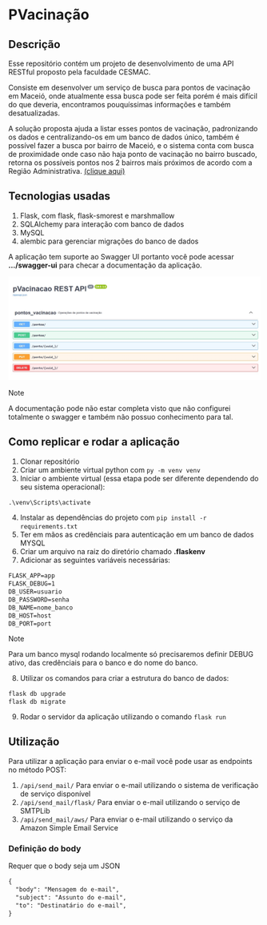 # PVacinação
## Descrição
Esse repositório contém um projeto de desenvolvimento de uma API RESTful proposto pela faculdade CESMAC.

Consiste em desenvolver um serviço de busca para pontos de vacinação em Maceió, onde atualmente essa busca pode ser feita porém é mais difícil do que deveria, encontramos pouquíssimas informações e também desatualizadas.

A solução proposta ajuda a listar esses pontos de vacinação, padronizando os dados e centralizando-os em um banco de dados único, também é possível fazer a busca por bairro de Maceió, e o sistema conta com busca de proximidade onde caso não haja ponto de vacinação no bairro buscado, retorna os possíveis pontos nos 2 bairros mais próximos de acordo com a Região Administrativa. [(clique aqui)](https://www.participa.maceio.al.gov.br/participa-maceio/regiaoAdministrativas.faces)

## Tecnologias usadas
1. Flask, com flask, flask-smorest e marshmallow
2. SQLAlchemy para interação com banco de dados
3. MySQL
4. alembic para gerenciar migrações do banco de dados

A aplicação tem suporte ao Swagger UI portanto você pode acessar **.../swagger-ui** para checar a documentação da aplicação.

![Print do swagger-ui da aplicação](./swagger-ui.jpg)

> [!NOTE]
> A documentação pode não estar completa visto que não configurei totalmente o swagger e também não possuo conhecimento para tal.

## Como replicar e rodar a aplicação
1. Clonar repositório
2. Criar um ambiente virtual python com ```py -m venv venv```
3. Iniciar o ambiente virtual (essa etapa pode ser diferente dependendo do seu sistema operacional):
```
.\venv\Scripts\activate
```
4. Instalar as dependências do projeto com ```pip install -r requirements.txt```
5. Ter em mãos as credênciais para autenticação em um banco de dados MYSQL
7. Criar um arquivo na raiz do diretório chamado **.flaskenv**
8. Adicionar as seguintes variáveis necessárias:
```
FLASK_APP=app
FLASK_DEBUG=1
DB_USER=usuario
DB_PASSWORD=senha
DB_NAME=nome_banco
DB_HOST=host
DB_PORT=port
```
> [!NOTE]
> Para um banco mysql rodando localmente só precisaremos definir DEBUG ativo, das credênciais para o banco e do nome do banco.
8. Utilizar os comandos para criar a estrutura do banco de dados:
```
flask db upgrade
flask db migrate
```

9. Rodar o servidor da aplicação utilizando o comando ```flask run```
   
## Utilização
Para utilizar a aplicação para enviar o e-mail você pode usar as endpoints no método POST:
1. ```/api/send_mail/```
Para enviar o e-mail utilizando o sistema de verificação de serviço disponível
2. ```/api/send_mail/flask/```
Para enviar o e-mail utilizando o serviço de SMTPLib
3. ```/api/send_mail/aws/```
Para enviar o e-mail utilizando o serviço da Amazon Simple Email Service

### Definição do body
Requer que o body seja um JSON
```
{
  "body": "Mensagem do e-mail",
  "subject": "Assunto do e-mail",
  "to": "Destinatário do e-mail",
}
```
